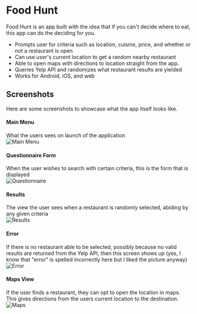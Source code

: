 # Food Hunt

Food Hunt is an app built with the idea that if you can't decide where to eat, this app can do the deciding for you.
  - Prompts user for criteria such as location, cuisine, price, and whether or not a restaurant is open
  - Can use user's current location to get a random nearby restaurant
  - Able to open maps with directions to location straight from the app.
  - Queries Yelp API and randomizes what restaurant results are yielded
  - Works for Android, iOS, and web

## Screenshots
Here are some screenshots to showcase what the app itself looks like.

#### Main Menu
What the users sees on launch of the application  
![Main Menu](Pics/foodhunt-1.PNG)

#### Questionnaire Form
When the user wishes to search with certain criteria, this is the form that is displayed  
![Questionnaire](Pics/foodhunt-2.PNG)

#### Results
The view the user sees when a restaurant is randomly selected, abiding by any given criteria  
![Results](Pics/foodhunt-3.PNG)

#### Error
If there is no restaurant able to be selected, possibly because no valid results are returned from the Yelp API, then this screen shows up (yes, I know that "error" is spelled incorrectly here but I liked the picture anyway)  
![Error](Pics/foodhunt-4.PNG)

#### Maps View
If the user finds a restaurant, they can opt to open the location in maps. This gives directions from the users current location to the destination.  
![Maps](Pics/foodhunt-5.PNG)
